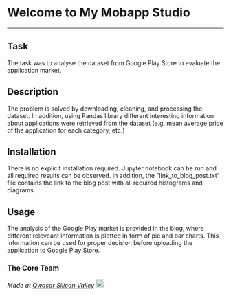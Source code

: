 # Welcome to My Mobapp Studio
***

## Task
The task was to analyse the dataset from Google Play Store to evaluate the application market.

## Description
The problem is solved by downloading, cleaning, and processing the dataset. In addition, using Pandas library different interesting information about applications were retrieved from the dataset (e.g. mean average price of the application for each category, etc.)

## Installation
There is no explicit installation required. Jupyter notebook can be run and all required results can be observed. In addition, the "link_to_blog_post.txt" file contains the link to the blog post with all required histograms and diagrams.

## Usage
The analysis of the Google Play market is provided in the blog, where different releveant information is plotted in form of pie and bar charts. This information can be used for proper decision before uploading the application to Google Play Store.

### The Core Team


<span><i>Made at <a href='https://qwasar.io'>Qwasar Silicon Valley</a></i></span>
<span><img alt='Qwasar Silicon Valley Logo' src='https://storage.googleapis.com/qwasar-public/qwasar-logo_50x50.png' width='20px'></span>
